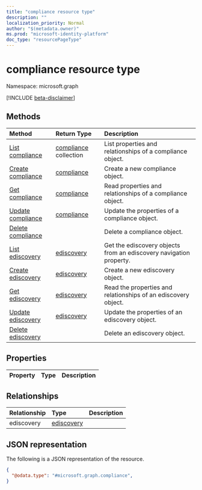 ```yaml
---
title: "compliance resource type"
description: ""
localization_priority: Normal
author: "$(metadata.owner)"
ms.prod: "microsoft-identity-platform"
doc_type: "resourcePageType"
---
```


# compliance resource type

Namespace: microsoft.graph

[!INCLUDE [beta-disclaimer](../../includes/beta-disclaimer.md)]

## Methods

| Method                                                      | Return Type                               | Description                                                        |
| :---------------------------------------------------------- | :---------------------------------------- | :----------------------------------------------------------------- |
| [List compliance](../api/compliance-list.md)                | [compliance](compliance.md) collection    | List properties and relationships of a compliance object.          |
| [Create compliance](../api/compliance-create.md)            | [compliance](compliance.md)               | Create a new compliance object.                                    |
| [Get compliance](../api/compliance-get.md)                  | [compliance](compliance.md)               | Read properties and relationships of a compliance object.          |
| [Update compliance](../api/compliance-update.md)            | [compliance](compliance.md)               | Update the properties of a compliance object.                      |
| [Delete compliance](../api/compliance-delete.md)            |                                           | Delete a compliance object.                                        |
| [List ediscovery](../api/compliance-list-ediscovery.md)     | [ediscovery](../resources/-ediscovery.md) | Get the ediscovery objects from an ediscovery navigation property. |
| [Create ediscovery](../api/compliance-post-ediscovery.md)   | [ediscovery](../resources/-ediscovery.md) | Create a new ediscovery object.                                    |
| [Get ediscovery](../api/compliance-get-ediscovery.md)       | [ediscovery](../resources/-ediscovery.md) | Read the properties and relationships of an ediscovery object.     |
| [Update ediscovery](../api/compliance-update-ediscovery.md) | [ediscovery](../resources/-ediscovery.md) | Update the properties of an ediscovery object.                     |
| [Delete ediscovery](../api/compliance-delete-ediscovery.md) |                                           | Delete an ediscovery object.                                       |

## Properties

| Property | Type | Description |
| :------- | :--- | :---------- |

## Relationships

| Relationship | Type                                     | Description |
| :----------- | :--------------------------------------- | :---------- |
| ediscovery   | [ediscovery](../resources/ediscovery.md) |             |

## JSON representation

The following is a JSON representation of the resource.

<!-- {
  "blockType": "resource",
  "keyProperty": "id",
  "@odata.type": "microsoft.graph.compliance",
  "baseType": "microsoft.graph.entity",
  "openType": False
}
-->

```json
{
  "@odata.type": "#microsoft.graph.compliance",
}
```

